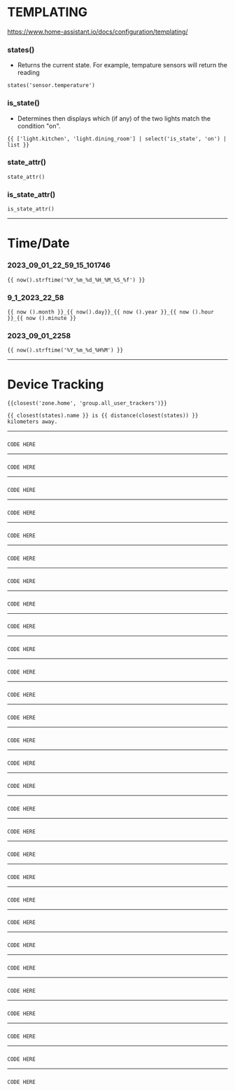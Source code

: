 # TEMPLATING
https://www.home-assistant.io/docs/configuration/templating/
### states()
- Returns the current state. For example, tempature sensors will return the reading
```
states('sensor.temperature')
```
### is_state()
- Determines then displays which (if any) of the two lights match the condition "on".
```
{{ ['light.kitchen', 'light.dining_room'] | select('is_state', 'on') | list }}
```
### state_attr()
```
state_attr()
```
### is_state_attr()
```
is_state_attr()
```
___
### 
# Time/Date
### 2023_09_01_22_59_15_101746
```
{{ now().strftime('%Y_%m_%d_%H_%M_%S_%f') }}
```
### 9_1_2023_22_58
```
{{ now ().month }}_{{ now().day}}_{{ now ().year }}_{{ now ().hour }}_{{ now ().minute }}
```
### 2023_09_01_2258
```
{{ now().strftime('%Y_%m_%d_%H%M') }}
```
___
###
# Device Tracking
```
{{closest('zone.home', 'group.all_user_trackers')}}

{{ closest(states).name }} is {{ distance(closest(states)) }} kilometers away.
```
___
### 
```
CODE HERE
```
___
### 
```
CODE HERE
```
___
### 
```
CODE HERE
```
___
### 
```
CODE HERE
```
___
### 
```
CODE HERE
```
___
### 
```
CODE HERE
```
___
### 
```
CODE HERE
```
___
### 
```
CODE HERE
```
___
### 
```
CODE HERE
```
___
### 
```
CODE HERE
```
___
### 
```
CODE HERE
```
___
### 
```
CODE HERE
```
___
### 
```
CODE HERE
```
___
### 
```
CODE HERE
```
___
### 
```
CODE HERE
```
___
### 
```
CODE HERE
```
___
### 
```
CODE HERE
```
___
### 
```
CODE HERE
```
___
### 
```
CODE HERE
```
___
### 
```
CODE HERE
```
___
### 
```
CODE HERE
```
___
### 
```
CODE HERE
```
___
### 
```
CODE HERE
```
___
### 
```
CODE HERE
```
___
### 
```
CODE HERE
```
___
### 
```
CODE HERE
```
___
### 
```
CODE HERE
```
___
### 
```
CODE HERE
```
___
### 
```
CODE HERE
```
